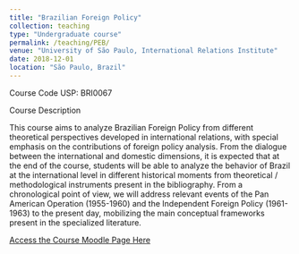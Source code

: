 ```yaml
---
title: "Brazilian Foreign Policy"
collection: teaching
type: "Undergraduate course"
permalink: /teaching/PEB/
venue: "University of São Paulo, International Relations Institute"
date: 2018-12-01
location: "São Paulo, Brazil"
---
```


Course Code USP: BRI0067

Course Description

This course aims to analyze Brazilian Foreign Policy from different theoretical perspectives developed in international relations, with special emphasis on the contributions of foreign policy analysis. From the dialogue between the international and domestic dimensions, it is expected that at the end of the course, students will be able to analyze the behavior of Brazil at the international level in different historical moments from theoretical / methodological instruments present in the bibliography. From a chronological point of view, we will address relevant events of the Pan American Operation (1955-1960) and the Independent Foreign Policy (1961-1963) to the present day, mobilizing the main conceptual frameworks present in the specialized literature.



[Access the Course Moodle Page Here](https://edisciplinas.usp.br/course/view.php?id=84437)  
